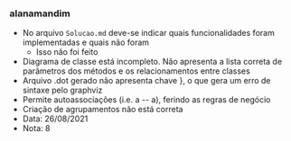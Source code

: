 ### alanamandim

- No arquivo `Solucao.md` deve-se indicar quais funcionalidades foram implementadas e quais não foram
  - Isso não foi feito
- Diagrama de classe está incompleto. Não apresenta a lista correta de parâmetros dos métodos e os relacionamentos entre classes
- Arquivo .dot gerado não apresenta chave }, o que gera um erro de sintaxe pelo graphviz
- Permite autoassociações (i.e. a -- a), ferindo as regras de negócio
- Criação de agrupamentos não está correta
- Data: 26/08/2021
- Nota: 8



